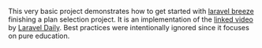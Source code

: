 This very basic project demonstrates how to get started with  [laravel breeze](https://github.com/laravel/breeze) finishing a plan selection project. It is an implementation of the [linked video](https://www.youtube.com/watch?v=r61lkTd4m1U) by [Laravel Daily](https://www.youtube.com/@LaravelDaily). Best practices were intentionally ignored since it focuses on pure education.
